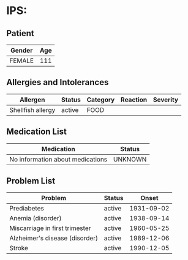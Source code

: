 # IPS:

## Patient

|Gender|Age|
|---|---|
|FEMALE|111|

## Allergies and Intolerances

|Allergen|Status|Category|Reaction|Severity|
|---|---|---|---|---|
|Shellfish allergy|active|FOOD|||

## Medication List

|Medication|Status|
|---|---|
|No information about medications|UNKNOWN|

## Problem List

|Problem|Status|Onset|
|---|---|---|
|Prediabetes|active|1931-09-02|
|Anemia (disorder)|active|1938-09-14|
|Miscarriage in first trimester|active|1960-05-25|
|Alzheimer's disease (disorder)|active|1989-12-06|
|Stroke|active|1990-12-05|
